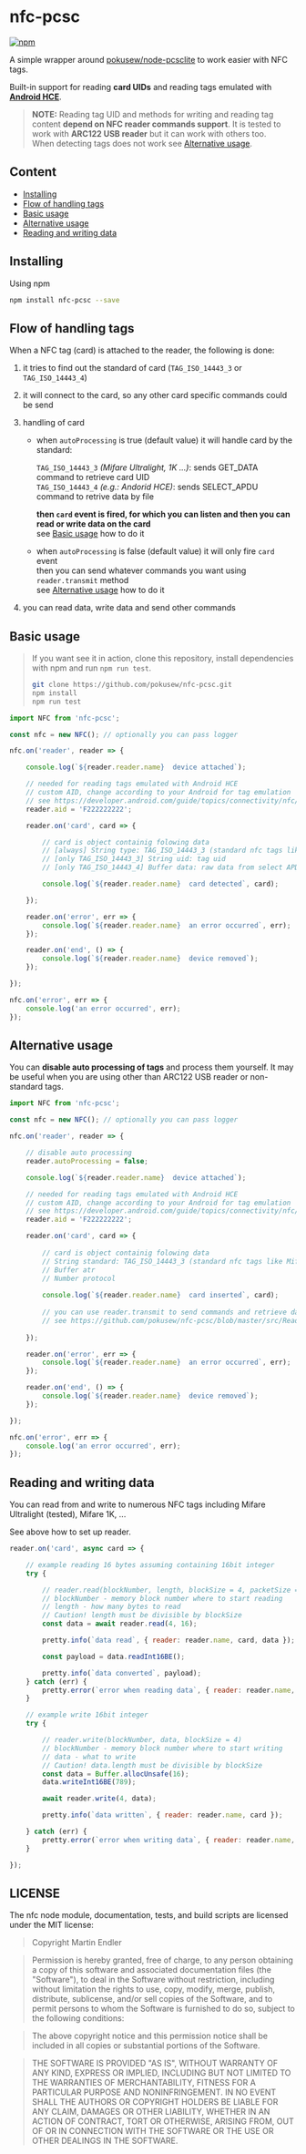# nfc-pcsc

[![npm](https://img.shields.io/npm/v/nfc-pcsc.svg?maxAge=2592000)](https://www.npmjs.com/package/nfc-pcsc)

A simple wrapper around [pokusew/node-pcsclite](https://github.com/pokusew/node-pcsclite) to work easier with NFC tags.

Built-in support for reading **card UIDs** and reading tags emulated with [**Android HCE**](https://developer.android.com/guide/topics/connectivity/nfc/hce.html).

> **NOTE:** Reading tag UID and methods for writing and reading tag content **depend on NFC reader commands support**.
It is tested to work with **ARC122 USB reader** but it can work with others too.  
When detecting tags does not work see [Alternative usage](#alternative-usage).

## Content

<!-- START doctoc generated TOC please keep comment here to allow auto update -->
<!-- DON'T EDIT THIS SECTION, INSTEAD RE-RUN doctoc TO UPDATE -->


- [Installing](#installing)
- [Flow of handling tags](#flow-of-handling-tags)
- [Basic usage](#basic-usage)
- [Alternative usage](#alternative-usage)
- [Reading and writing data](#reading-and-writing-data)

<!-- END doctoc generated TOC please keep comment here to allow auto update -->

## Installing

Using npm

```bash
npm install nfc-pcsc --save
```

## Flow of handling tags

When a NFC tag (card) is attached to the reader, the following is done:

1. it tries to find out the standard of card (`TAG_ISO_14443_3` or `TAG_ISO_14443_4`)

2. it will connect to the card, so any other card specific commands could be send

3. handling of card
	
	- when `autoProcessing` is true (default value) it will handle card by the standard:  
		
		`TAG_ISO_14443_3` *(Mifare Ultralight, 1K ...)*: sends GET_DATA command to retrieve card UID  
		`TAG_ISO_14443_4` *(e.g.: Andorid HCE)*: sends SELECT_APDU command to retrive data by file
		
		**then `card` event is fired, for which you can listen and then you can read or write data on the card**  
		see [Basic usage](#basic-usage) how to do it
		
	- when `autoProcessing` is false (default value) it will only fire `card` event  
	  then you can send whatever commands you want using `reader.transmit` method  
	  see [Alternative usage](#alternative-usage) how to do it
	  
4. you can read data, write data and send other commands


## Basic usage

> If you want see it in action, clone this repository, install dependencies with npm and run `npm run test`.
> ```bash
> git clone https://github.com/pokusew/nfc-pcsc.git
> npm install
> npm run test
> ```


```javascript
import NFC from 'nfc-pcsc';

const nfc = new NFC(); // optionally you can pass logger

nfc.on('reader', reader => {

	console.log(`${reader.reader.name}  device attached`);

	// needed for reading tags emulated with Android HCE
	// custom AID, change according to your Android for tag emulation
    // see https://developer.android.com/guide/topics/connectivity/nfc/hce.html
    reader.aid = 'F222222222';

	reader.on('card', card => {

	    // card is object containig folowing data
	    // [always] String type: TAG_ISO_14443_3 (standard nfc tags like Mifare) or TAG_ISO_14443_4 (Android HCE and others)
        // [only TAG_ISO_14443_3] String uid: tag uid
        // [only TAG_ISO_14443_4] Buffer data: raw data from select APDU response

		console.log(`${reader.reader.name}  card detected`, card);

	});

	reader.on('error', err => {
		console.log(`${reader.reader.name}  an error occurred`, err);
	});

	reader.on('end', () => {
		console.log(`${reader.reader.name}  device removed`);
	});

});

nfc.on('error', err => {
	console.log('an error occurred', err);
});
```

## Alternative usage

You can **disable auto processing of tags** and process them yourself.
It may be useful when you are using other than ARC122 USB reader or non-standard tags.

```javascript
import NFC from 'nfc-pcsc';

const nfc = new NFC(); // optionally you can pass logger

nfc.on('reader', reader => {

    // disable auto processing
    reader.autoProcessing = false;

	console.log(`${reader.reader.name}  device attached`);

	// needed for reading tags emulated with Android HCE
	// custom AID, change according to your Android for tag emulation
    // see https://developer.android.com/guide/topics/connectivity/nfc/hce.html
    reader.aid = 'F222222222';

	reader.on('card', card => {
		
		// card is object containig folowing data
       	// String standard: TAG_ISO_14443_3 (standard nfc tags like Mifare) or TAG_ISO_14443_4 (Android HCE and others)
        // Buffer atr
        // Number protocol
		
	    console.log(`${reader.reader.name}  card inserted`, card);
	    
	    // you can use reader.transmit to send commands and retrieve data
	    // see https://github.com/pokusew/nfc-pcsc/blob/master/src/Reader.js#L367
	    
	});

	reader.on('error', err => {
		console.log(`${reader.reader.name}  an error occurred`, err);
	});

	reader.on('end', () => {
		console.log(`${reader.reader.name}  device removed`);
	});

});

nfc.on('error', err => {
	console.log('an error occurred', err);
});
```

## Reading and writing data

You can read from and write to numerous NFC tags including Mifare Ultralight (tested), Mifare 1K, ...

See above how to set up reader.

```javascript
reader.on('card', async card => {

	// example reading 16 bytes assuming containing 16bit integer
	try {

		// reader.read(blockNumber, length, blockSize = 4, packetSize = 16)
		// blockNumber - memory block number where to start reading
		// length - how many bytes to read
		// Caution! length must be divisible by blockSize
		const data = await reader.read(4, 16);

		pretty.info(`data read`, { reader: reader.name, card, data });

		const payload = data.readInt16BE();

		pretty.info(`data converted`, payload);
	} catch (err) {
		pretty.error(`error when reading data`, { reader: reader.name, card, err });
	}

	// example write 16bit integer
	try {

		// reader.write(blockNumber, data, blockSize = 4)
		// blockNumber - memory block number where to start writing
		// data - what to write
		// Caution! data.length must be divisible by blockSize
		const data = Buffer.allocUnsafe(16);
		data.writeInt16BE(789);

		await reader.write(4, data);

		pretty.info(`data written`, { reader: reader.name, card });

	} catch (err) {
		pretty.error(`error when writing data`, { reader: reader.name, card, err });
	}

});
```

## LICENSE

The nfc node module, documentation, tests, and build scripts are licensed
under the MIT license:

> Copyright Martin Endler
  
> Permission is hereby granted, free of charge, to any person obtaining a copy
  of this software and associated documentation files (the "Software"), to deal
  in the Software without restriction, including without limitation the rights
  to use, copy, modify, merge, publish, distribute, sublicense, and/or sell
  copies of the Software, and to permit persons to whom the Software is
  furnished to do so, subject to the following conditions:
  
> The above copyright notice and this permission notice shall be included in
  all copies or substantial portions of the Software.
  
> THE SOFTWARE IS PROVIDED "AS IS", WITHOUT WARRANTY OF ANY KIND, EXPRESS OR
  IMPLIED, INCLUDING BUT NOT LIMITED TO THE WARRANTIES OF MERCHANTABILITY,
  FITNESS FOR A PARTICULAR PURPOSE AND NONINFRINGEMENT. IN NO EVENT SHALL THE
  AUTHORS OR COPYRIGHT HOLDERS BE LIABLE FOR ANY CLAIM, DAMAGES OR OTHER
  LIABILITY, WHETHER IN AN ACTION OF CONTRACT, TORT OR OTHERWISE, ARISING FROM,
  OUT OF OR IN CONNECTION WITH THE SOFTWARE OR THE USE OR OTHER DEALINGS IN
  THE SOFTWARE.
